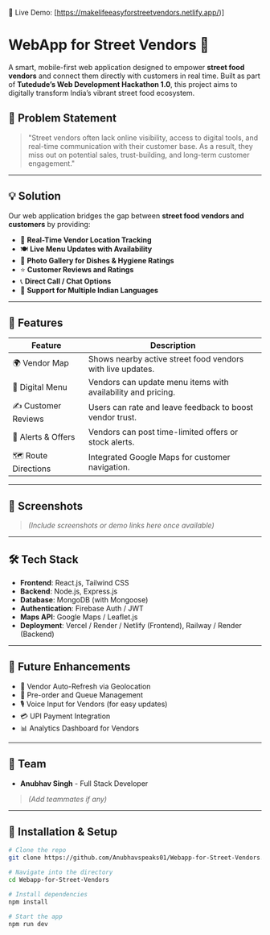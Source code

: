 🔗 Live Demo: [https://makelifeeasyforstreetvendors.netlify.app/)]


# WebApp for Street Vendors 🍜

A smart, mobile-first web application designed to empower **street food vendors** and connect them directly with customers in real time. Built as part of **Tutedude’s Web Development Hackathon 1.0**, this project aims to digitally transform India’s vibrant street food ecosystem.

## 🚀 Problem Statement

> "Street vendors often lack online visibility, access to digital tools, and real-time communication with their customer base. As a result, they miss out on potential sales, trust-building, and long-term customer engagement."

---

## 💡 Solution

Our web application bridges the gap between **street food vendors and customers** by providing:

- 🧭 **Real-Time Vendor Location Tracking**
- 🍽️ **Live Menu Updates with Availability**
- 📸 **Photo Gallery for Dishes & Hygiene Ratings**
- ⭐ **Customer Reviews and Ratings**
- 📞 **Direct Call / Chat Options**
- 💬 **Support for Multiple Indian Languages**

---

## 🔧 Features

| Feature | Description |
|--------|-------------|
| 🌍 Vendor Map | Shows nearby active street food vendors with live updates. |
| 🧾 Digital Menu | Vendors can update menu items with availability and pricing. |
| ✍️ Customer Reviews | Users can rate and leave feedback to boost vendor trust. |
| 🔔 Alerts & Offers | Vendors can post time-limited offers or stock alerts. |
| 🗺️ Route Directions | Integrated Google Maps for customer navigation. |

---

## 📱 Screenshots

> *(Include screenshots or demo links here once available)*

---

## 🛠️ Tech Stack

- **Frontend**: React.js, Tailwind CSS
- **Backend**: Node.js, Express.js
- **Database**: MongoDB (with Mongoose)
- **Authentication**: Firebase Auth / JWT
- **Maps API**: Google Maps / Leaflet.js
- **Deployment**: Vercel / Render / Netlify (Frontend), Railway / Render (Backend)

---

## 🧠 Future Enhancements

- 🔄 Vendor Auto-Refresh via Geolocation
- 🛒 Pre-order and Queue Management
- 🎙️ Voice Input for Vendors (for easy updates)
- 💳 UPI Payment Integration
- 📊 Analytics Dashboard for Vendors

---

## 🤝 Team

- **Anubhav Singh** - Full Stack Developer  
> *(Add teammates if any)*

---

## 📂 Installation & Setup

```bash
# Clone the repo
git clone https://github.com/Anubhavspeaks01/Webapp-for-Street-Vendors.git

# Navigate into the directory
cd Webapp-for-Street-Vendors

# Install dependencies
npm install

# Start the app
npm run dev

